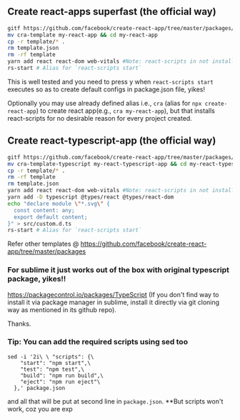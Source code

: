 ## Create react-apps superfast (the official way)

```bash
gitf https://github.com/facebook/create-react-app/tree/master/packages/cra-template
mv cra-template my-react-app && cd my-react-app
cp -r template/* .
rm template.json
rm -rf template
yarn add react react-dom web-vitals #Note: react-scripts in not installed but you should have it installed globally, yikes!
rs-start # Alias for `react-scripts start`
```

This is well tested and you need to press y when `react-scripts start` executes so as to create default configs in package.json file, yikes!

Optionally you may use already defined alias i.e., `cra` (alias for `npx create-react-app`) to create react app(e.g., `cra my-react-app`), but that installs react-scripts for no desirable reason for every project created.

## Create react-typescript-app (the official way)

```bash
gitf https://github.com/facebook/create-react-app/tree/master/packages/cra-template-typescript
mv cra-template-typescript my-react-typescript-app && cd my-react-typescript-app
cp -r template/* .
rm -rf template
rm template.json
yarn add react react-dom web-vitals #Note: react-scripts in not installed but you should have it installed globally, yikes!
yarn add -D typescript @types/react @types/react-dom
echo "declare module \"*.svg\" {
  const content: any;
  export default content;
}" > src/custom.d.ts
rs-start # Alias for `react-scripts start`
```

Refer other templates @ https://github.com/facebook/create-react-app/tree/master/packages

### For sublime it just works out of the box with original typescript package, yikes!!

https://packagecontrol.io/packages/TypeScript (If you don't find way to install it via package manager in sublime, install it directly via git cloning way as mentioned in its github repo).

Thanks.

### Tip: You can add the required scripts using sed too

```
sed -i '2i\ \ "scripts": {\
    "start": "npm start",\
    "test": "npm test",\
    "build": "npm run build",\
    "eject": "npm run eject"\
  },' package.json
```
and all that will be put at second line in `package.json`.  **But scripts won't work, coz you are exp
